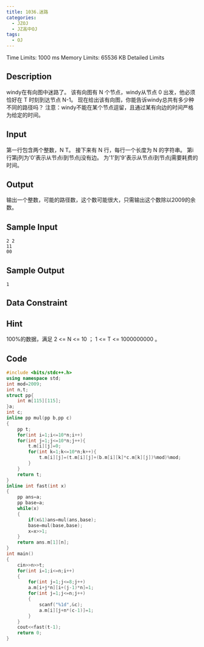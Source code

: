 ```yaml
---
title: 1036.迷路
categories:
  - JZOJ
  - JZ高中OJ
tags:
  - OJ
---
```


Time Limits: 1000 ms  Memory Limits: 65536 KB  Detailed Limits  

## Description

windy在有向图中迷路了。
该有向图有 N 个节点，windy从节点 0 出发，他必须恰好在 T 时刻到达节点 N-1。
现在给出该有向图，你能告诉windy总共有多少种不同的路径吗？
注意：windy不能在某个节点逗留，且通过某有向边的时间严格为给定的时间。



## Input

第一行包含两个整数，N T。
接下来有 N 行，每行一个长度为 N 的字符串。
第i行第j列为'0'表示从节点i到节点j没有边。
为'1'到'9'表示从节点i到节点j需要耗费的时间。

## Output

输出一个整数，可能的路径数，这个数可能很大，只需输出这个数除以2009的余数。

## Sample Input

```
2 2
11
00
```

## Sample Output

```
1
```

## Data Constraint

 

## Hint

100%的数据，满足 2 <= N <= 10 ； 1 <= T <= 1000000000 。

## Code

```cpp
#include <bits/stdc++.h>
using namespace std;
int mod=2009;
int n,t;
struct pp{
    int m[115][115];
}a;
int c;
inline pp mul(pp b,pp c)
{
    pp t;
    for(int i=1;i<=10*n;i++)
    for(int j=1;j<=10*n;j++){
        t.m[i][j]=0;
        for(int k=1;k<=10*n;k++){
            t.m[i][j]=(t.m[i][j]+(b.m[i][k]*c.m[k][j])%mod)%mod;
        }
    }
    return t;
}
inline int fast(int x)
{
    pp ans=a;
    pp base=a;
    while(x)
    {
        if(x&1)ans=mul(ans,base);
        base=mul(base,base);
        x=x>>1;
    }
    return ans.m[1][n];
}
int main()
{
    cin>>n>>t;
    for(int i=1;i<=n;i++)
    {
        for(int j=1;j<=8;j++)
        a.m[i+j*n][i+(j-1)*n]=1;
        for(int j=1;j<=n;j++)
        {
            scanf("%1d",&c);
            a.m[i][j+n*(c-1)]=1;
        }
    }
    cout<<fast(t-1);  
    return 0;
}
```

